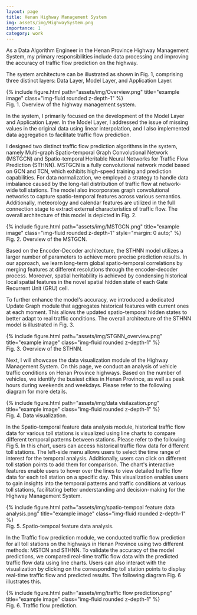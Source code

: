 ```yaml
---
layout: page
title: Henan Highway Management System
img: assets/img/HighwaySystem.png
importance: 1
category: work
---
```


As a Data Algorithm Engineer in the Henan Province Highway Management System, my primary responsibilities include data processing and improving the accuracy of traffic flow prediction on the highway.

The system architecture can be illustrated as shown in Fig. 1, comprising three distinct layers: Data Layer, Model Layer, and Application Layer.

<div class="row">
    <div class="col-sm mt-3 mt-md-0">
        {% include figure.html path="assets/img/Overview.png" title="example image" class="img-fluid rounded z-depth-1" %}
    </div>
</div>
<div class="caption">
    Fig. 1. Overview of the highway management system.
</div>

In the system, I primarily focused on the development of the Model Layer and Application Layer. In the Model Layer, I addressed the issue of missing values in the original data using linear interpolation, and I also implemented data aggregation to facilitate traffic flow prediction.

I designed two distinct traffic flow prediction algorithms in the system, namely Multi-graph Spatio-temporal Graph Convolutional Network (MSTGCN) and Spatio-temporal Heritable Neural Networks for Traffic Flow Prediction (STHNN). MSTGCN is a fully convolutional network model based on GCN and TCN, which exhibits high-speed training and prediction capabilities. For data normalization, we employed a strategy to handle data imbalance caused by the long-tail distribution of traffic flow at network-wide toll stations. The model also incorporates graph convolutional networks to capture spatio-temporal features across various semantics. Additionally, meteorology and calendar features are utilized in the full connection stage to extract external characteristics of traffic flow. The overall architecture of this model is depicted in Fig. 2.

<div class="row">
    <div class="col-sm mt-3 mt-md-0">
        {% include figure.html path="assets/img/MSTGCN.png" title="example image" class="img-fluid rounded z-depth-1" style="margin: 0 auto;" %}
    </div>
</div>
<div class="caption">
    Fig. 2. Overview of the MSTGCN.
</div>

Based on the Encoder-Decoder architecture, the STHNN model utilizes a larger number of parameters to achieve more precise prediction results. In our approach, we learn long-term global spatio-temporal correlations by merging features at different resolutions through the encoder-decoder process. Moreover, spatial heritability is achieved by condensing historical local spatial features in the novel spatial hidden state of each Gate Recurrent Unit (GRU) cell.

To further enhance the model's accuracy, we introduced a dedicated Update Graph module that aggregates historical features with current ones at each moment. This allows the updated spatio-temporal hidden states to better adapt to real traffic conditions. The overall architecture of the STHNN model is illustrated in Fig. 3.

<div class="row">
    <div class="col-sm mt-3 mt-md-0">
        {% include figure.html path="assets/img/STGNN_overview.png" title="example image" class="img-fluid rounded z-depth-1" %}
    </div>
</div>
<div class="caption">
    Fig. 3. Overview of the STHNN.
</div>

Next, I will showcase the data visualization module of the Highway Management System. On this page, we conduct an analysis of vehicle traffic conditions on Henan Province highways. Based on the number of vehicles, we identify the busiest cities in Henan Province, as well as peak hours during weekends and weekdays. Please refer to the following diagram for more details.

<div class="row">
    <div class="col-sm mt-3 mt-md-0">
        {% include figure.html path="assets/img/data visilazation.png" title="example image" class="img-fluid rounded z-depth-1" %}
    </div>
</div>
<div class="caption">
    Fig. 4. Data visualization.
</div>

In the Spatio-temporal feature data analysis module, historical traffic flow data for various toll stations is visualized using line charts to compare different temporal patterns between stations. Please refer to the following Fig 5. In this chart, users can access historical traffic flow data for different toll stations. The left-side menu allows users to select the time range of interest for the temporal analysis. Additionally, users can click on different toll station points to add them for comparison. The chart's interactive features enable users to hover over the lines to view detailed traffic flow data for each toll station on a specific day. This visualization enables users to gain insights into the temporal patterns and traffic conditions at various toll stations, facilitating better understanding and decision-making for the Highway Management System.

<div class="row">
    <div class="col-sm mt-3 mt-md-0">
        {% include figure.html path="assets/img/spatio-tempoal feature data analysis.png" title="example image" class="img-fluid rounded z-depth-1" %}
    </div>
</div>
<div class="caption">
    Fig. 5. Spatio-tempoal feature data analysis.
</div>

In the Traffic flow prediction module, we conducted traffic flow prediction for all toll stations on the highways in Henan Province using two different methods: MSTCN and STHNN. To validate the accuracy of the model predictions, we compared real-time traffic flow data with the predicted traffic flow data using line charts. Users can also interact with the visualization by clicking on the corresponding toll station points to display real-time traffic flow and predicted results. The following diagram Fig. 6 illustrates this.
<div class="row">
    <div class="col-sm mt-3 mt-md-0">
        {% include figure.html path="assets/img/traffic flow prediction.png" title="example image" class="img-fluid rounded z-depth-1" %}
    </div>
</div>
<div class="caption">
    Fig. 6. Traffic flow prediction.
</div>
